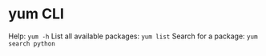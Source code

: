 # yum CLI

Help: `yum -h`
List all available packages: `yum list`
Search for a package: `yum search python`
